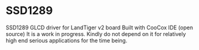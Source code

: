 # SSD1289
SSD1289 GLCD driver for LandTiger v2 board
Built with CooCox IDE (open source)
It is a work in progress. Kindly do not depend on it for relatively high end serious applications for the time being.
